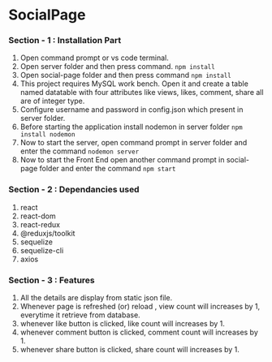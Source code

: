 
# SocialPage
### Section - 1  :  Installation Part
1. Open command prompt or vs code terminal.
1. Open server folder and then press command. 
`npm install`
1. Open social-page folder and then press command
`npm install` 
1. This project requires MySQL work bench. Open it and create a table named datatable with four attributes like views, likes, comment, share all are of integer type.
1. Configure username and password in config.json which present in server folder.
1. Before starting the application install nodemon in server folder
`npm install nodemon`
1. Now to start the server, open command prompt in server folder and enter the command
`nodemon server`
1. Now to start the Front End open another command prompt in social-page folder and enter the command
`npm start`

### Section - 2  :  Dependancies used
1. react
1. react-dom
1. react-redux
1. @reduxjs/toolkit
1. sequelize
1. sequelize-cli
1. axios

### Section - 3  :  Features
1. All the details are display from static json file.
1. Whenever page is refreshed (or) reload , view count will increases by 1, everytime it retrieve from database.
1. whenever like button is clicked, like count will increases by 1.
1. whenever comment button is clicked, comment count will increases by 1.
1. whenever share button is clicked, share count will increases by 1.
